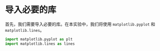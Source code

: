 # 导入必要的库

首先，我们需要导入必要的库。在本实验中，我们将使用 `matplotlib.pyplot` 和 `matplotlib.lines`。

```python
import matplotlib.pyplot as plt
import matplotlib.lines as lines
```
